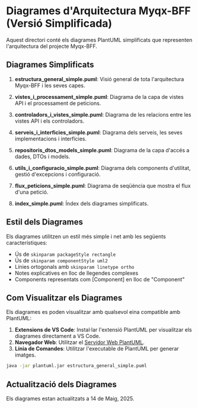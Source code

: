 # Diagrames d'Arquitectura Myqx-BFF (Versió Simplificada)

Aquest directori conté els diagrames PlantUML simplificats que representen l'arquitectura del projecte Myqx-BFF.

## Diagrames Simplificats

1. **estructura_general_simple.puml**: Visió general de tota l'arquitectura Myqx-BFF i les seves capes.

2. **vistes_i_processament_simple.puml**: Diagrama de la capa de vistes API i el processament de peticions.

3. **controladors_i_vistes_simple.puml**: Diagrama de les relacions entre les vistes API i els controladors.

4. **serveis_i_interficies_simple.puml**: Diagrama dels serveis, les seves implementacions i interfícies.

5. **repositoris_dtos_models_simple.puml**: Diagrama de la capa d'accés a dades, DTOs i models.

6. **utils_i_configuracio_simple.puml**: Diagrama dels components d'utilitat, gestió d'excepcions i configuració.

7. **flux_peticions_simple.puml**: Diagrama de seqüència que mostra el flux d'una petició.

8. **index_simple.puml**: Índex dels diagrames simplificats.

## Estil dels Diagrames

Els diagrames utilitzen un estil més simple i net amb les següents característiques:

- Ús de `skinparam packageStyle rectangle`
- Ús de `skinparam componentStyle uml2`
- Línies ortogonals amb `skinparam linetype ortho`
- Notes explicatives en lloc de llegendes complexes
- Components representats com [Component] en lloc de "Component"

## Com Visualitzar els Diagrames

Els diagrames es poden visualitzar amb qualsevol eina compatible amb PlantUML:

1. **Extensions de VS Code**: Instal·lar l'extensió PlantUML per visualitzar els diagrames directament a VS Code.
2. **Navegador Web**: Utilitzar el [Servidor Web PlantUML](http://www.plantuml.com/plantuml/uml/).
3. **Línia de Comandes**: Utilitzar l'executable de PlantUML per generar imatges.

```bash
java -jar plantuml.jar estructura_general_simple.puml
```

## Actualització dels Diagrames

Els diagrames estan actualitzats a 14 de Maig, 2025.
